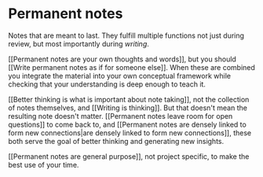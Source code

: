 # Permanent notes
Notes that are meant to last. They fulfill multiple functions not just during review, but most importantly during *writing*.

[[Permanent notes are your own thoughts and words]], but you should [[Write permanent notes as if for someone else]]. When these are combined you integrate the material into your own conceptual framework while checking that your understanding is deep enough to teach it.

[[Better thinking is what is important about note taking]], not the collection of notes themselves, and [[Writing is thinking]]. But that doesn't mean the resulting note doesn't matter. [[Permanent notes leave room for open questions]] to come back to, and [[Permanent notes are densely linked to form new connections|are densely linked to form new connections]], these both serve the goal of better thinking and generating new insights.

[[Permanent notes are general purpose]], not project specific, to make the best use of your time.
